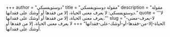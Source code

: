 +++
author = "دوستويفسكي"
title = "مقولة دوستويفسكي"
description = "مقولة دوستويفسكي: لا يعرف معنى الحياة، إلا من فقدها أو أوشك على فقدانها."
quote = '''لا يعرف معنى الحياة، إلا من فقدها أو أوشك على فقدانها.'''
slug = "لا-يعرف-معنى-الحياة-إلا-من-فقدها-أو-أوشك-على-فقدانها"
+++
لا يعرف معنى الحياة، إلا من فقدها أو أوشك على فقدانها.
